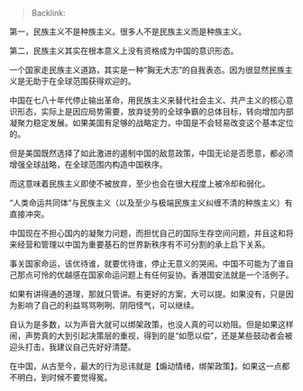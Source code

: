 > Backlink: 

第一，民族主义不是种族主义。很多人不是民族主义而是种族主义。

第二，民族主义其实在根本意义上没有资格成为中国的意识形态。

一个国家走民族主义道路，其实是一种“胸无大志”的自我表态。因为很显然民族主义是无助于在全球范围获得欢迎的。

中国在七八十年代停止输出革命，用民族主义来替代社会主义、共产主义的核心意识形态，实际上是因应局势需要，放弃徒劳的全球争霸的总体目标，转向增加内部凝聚力稳定发展。如果美国有足够的战略定力，中国是不会轻易改变这个基本定位的。

但是美国既然选择了如此激进的遏制中国的敌意政策，中国无论是否愿意，都必须增强全球战略，在全球范围内构造中国秩序。

而这意味着民族主义即使不被放弃，至少也会在很大程度上被冷却和弱化。

“人类命运共同体”与民族主义（以及至少与极端民族主义纠缠不清的种族主义）有直接冲突。

中国现在不担心国内的凝聚力问题，而担忧自己的国际生存空间问题，并且这和将来经营和管理以中国为重要基石的世界新秩序有不可分割的承上启下关系。

事关国家命运，该优待谁，就要优待谁，停止无意义的哭闹。中国不可能为了谁自己那点可怜的优越感在国家命运问题上有任何妥协。香港国安法就是一个活例子。

如果有讲得通的道理，那就只管讲。有更好的方案，大可以提。如果没有，只是因为影响了自己的利益骂骂咧咧、阴阳怪气，可以继续。

自认为是多数，以为声音大就可以绑架政策，也没人真的可以劝阻。但是如果这样闹，声势真的大到引起决策层的重视，得到的是“如愿以偿”，还是某些鼓动者会被迎头打击，我建议自己先好好清楚。

在中国，从古至今，最大的行为忌讳就是【煽动情绪，绑架政策】。如果这一点都不明白，到时候不要觉得冤。
